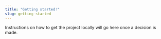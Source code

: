 ```yaml
---
title: "Getting started!"
slug: getting-started
---
```


Instructions on how to get the project locally will go here once a decision is made.
